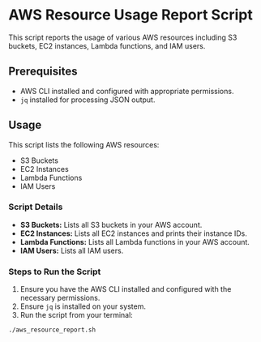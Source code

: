 # AWS Resource Usage Report Script



This script reports the usage of various AWS resources including S3 buckets, EC2 instances, Lambda functions, and IAM users.

## Prerequisites
- AWS CLI installed and configured with appropriate permissions.
- `jq` installed for processing JSON output.

## Usage
This script lists the following AWS resources:
- S3 Buckets
- EC2 Instances
- Lambda Functions
- IAM Users

### Script Details
- **S3 Buckets:** Lists all S3 buckets in your AWS account.
- **EC2 Instances:** Lists all EC2 instances and prints their instance IDs.
- **Lambda Functions:** Lists all Lambda functions in your AWS account.
- **IAM Users:** Lists all IAM users.

### Steps to Run the Script
1. Ensure you have the AWS CLI installed and configured with the necessary permissions.
2. Ensure `jq` is installed on your system.
3. Run the script from your terminal:

```bash
./aws_resource_report.sh
